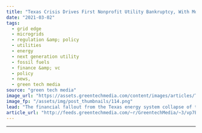 ```yaml
---
title: "Texas Crisis Drives First Nonprofit Utility Bankruptcy, With More Fallout Expected"
date: "2021-03-02"
tags: 
  - grid edge
  - microgrids
  - regulation &amp; policy
  - utilities
  - energy
  - next generation utility
  - fossil fuels
  - finance &amp; vc
  - policy
  - news,
  - green tech media
source: "green tech media"
image_url: "https://assets.greentechmedia.com/content/images/articles/Texas_snow_license_plate_jumper_cables_XL.jpg"
image_fp: "/assets/img/post_thumbnails/114.png"
lead: "The financial fallout from the Texas energy system collapse of two weeks ago has begun. And with tens of billions of dollars in energy costs yet to be settled from a week of sky-high wholesale electricity prices in the midst of a breakdown of the sta ..."
article_url: "http://feeds.greentechmedia.com/~r/GreentechMedia/~3/vp7EJ-vaucU/texas-crisis-drives-first-public-power-bankruptcy-with-more-fallout-expected"
---
```


---
